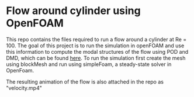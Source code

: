 # Flow around cylinder using OpenFOAM
This repo contains the files required to run a flow around a cylinder at Re = 100. The goal of this project is to run the simulation in openFOAM and use this information to compute the modal structures of the flow using POD and DMD, which can be found [here](https://github.com/smkondo/oscillatingcylinder).
To run the simulation first create the mesh using blockMesh and run using simpleFoam, a steady-state solver in OpenFoam.

The resulting animation of the flow is also attached in the repo as "velocity.mp4"
